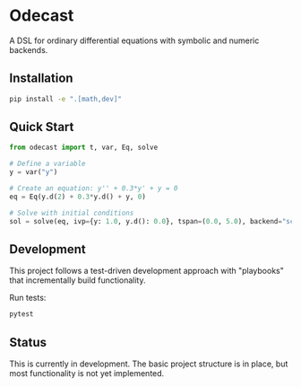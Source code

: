 # Odecast

A DSL for ordinary differential equations with symbolic and numeric backends.

## Installation

```bash
pip install -e ".[math,dev]"
```

## Quick Start

```python
from odecast import t, var, Eq, solve

# Define a variable
y = var("y")

# Create an equation: y'' + 0.3*y' + y = 0
eq = Eq(y.d(2) + 0.3*y.d() + y, 0)

# Solve with initial conditions
sol = solve(eq, ivp={y: 1.0, y.d(): 0.0}, tspan=(0.0, 5.0), backend="scipy")
```

## Development

This project follows a test-driven development approach with "playbooks" that incrementally build functionality.

Run tests:
```bash
pytest
```

## Status

This is currently in development. The basic project structure is in place, but most functionality is not yet implemented.
